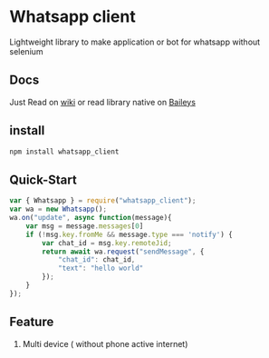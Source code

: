 # Whatsapp client

Lightweight library to make application or bot for whatsapp without selenium


## Docs

Just Read on [wiki](https://github.com/azkadev/whatsapp_client/wiki) or read library native on [Baileys](https://adiwajshing.github.io/Baileys)

## install

```bash
npm install whatsapp_client
```

## Quick-Start

```js
var { Whatsapp } = require("whatsapp_client");
var wa = new Whatsapp();
wa.on("update", async function(message){
    var msg = message.messages[0]
    if (!msg.key.fromMe && message.type === 'notify') {
        var chat_id = msg.key.remoteJid;
        return await wa.request("sendMessage", {
            "chat_id": chat_id,
            "text": "hello world"
        });
    }
});
```

## Feature
1. Multi device ( without phone active internet)
